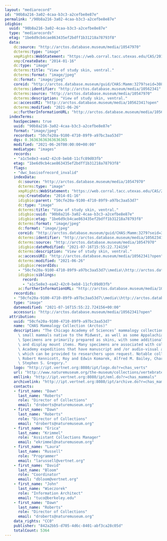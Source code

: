 ```yaml
---
layout: "mediarecord"
id: "90b8a216-3a02-4caa-b3c3-a2cefbe8e87e"
permalink: "/90b8a216-3a02-4caa-b3c3-a2cefbe8e87e"
idigbio:
  uuid: "90b8a216-3a02-4caa-b3c3-a2cefbe8e87e"
  type: "mediarecords"
  etag: "1be6d9cb4cae863435ef2bdff1b31218a78793f8"
  data:
    dc:source: "http://arctos.database.museum/media/10547970"
    dcterms:type: "image"
    xmpRights:WebStatement: "https://web.corral.tacc.utexas.edu/CAS/20161217-02/jpg/chas_mamm_3279.3.jpg"
    xmp:CreateDate: "2014-01-16"
    dc:type: "image"
    dcterms:title: "View of study skin, ventral."
    dcterms:format: "image/jpeg"
    dc:format: "image/jpeg"
    coreid: "http://arctos.database.museum/guid/CHAS:Mamm:3279?seid=3088323"
    dcterms:identifier: "http://arctos.database.museum/media/10562341"
    dcterms:source: "http://arctos.database.museum/media/10547970"
    dcterms:description: "View of study skin, ventral."
    ac:accessURI: "http://arctos.database.museum/media/10562341?open"
    dcterms:modified: "2021-06-26"
    ac:furtherInformationURL: "http://arctos.database.museum/media/10562341"
  indexTerms:
    hasSpecimen: true
    uuid: "90b8a216-3a02-4caa-b3c3-a2cefbe8e87e"
    format: "image/jpeg"
    recordset: "50cfe20a-9100-4710-89f9-a97bc3aa53d7"
    dqs: 0.36363636363636365
    modified: "2021-06-26T00:00:00+00:00"
    mediatype: "images"
    records:
    - "a1c5e8e3-ea42-42c0-beb8-11cfc89d03fb"
    etag: "1be6d9cb4cae863435ef2bdff1b31218a78793f8"
    flags:
    - "dwc_basisofrecord_invalid"
    indexData:
      dc:source: "http://arctos.database.museum/media/10547970"
      dcterms:type: "image"
      xmpRights:WebStatement: "https://web.corral.tacc.utexas.edu/CAS/20161217-02/jpg/chas_mamm_3279.3.jpg"
      xmp:CreateDate: "2014-01-16"
      idigbio:parent: "50cfe20a-9100-4710-89f9-a97bc3aa53d7"
      dc:type: "image"
      dcterms:title: "View of study skin, ventral."
      idigbio:uuid: "90b8a216-3a02-4caa-b3c3-a2cefbe8e87e"
      idigbio:etag: "1be6d9cb4cae863435ef2bdff1b31218a78793f8"
      dcterms:format: "image/jpeg"
      dc:format: "image/jpeg"
      coreid: "http://arctos.database.museum/guid/CHAS:Mamm:3279?seid=3088323"
      dcterms:identifier: "http://arctos.database.museum/media/10562341"
      dcterms:source: "http://arctos.database.museum/media/10547970"
      idigbio:dateModified: "2021-07-16T15:55:22.724156"
      dcterms:description: "View of study skin, ventral."
      ac:accessURI: "http://arctos.database.museum/media/10562341?open"
      dcterms:modified: "2021-06-26"
      idigbio:recordIds:
      - "50cfe20a-9100-4710-89f9-a97bc3aa53d7\\media\\http://arctos.database.museum/media/10562341"
      idigbio:siblings:
        record:
        - "a1c5e8e3-ea42-42c0-beb8-11cfc89d03fb"
      ac:furtherInformationURL: "http://arctos.database.museum/media/10562341"
    recordids:
    - "50cfe20a-9100-4710-89f9-a97bc3aa53d7\\media\\http://arctos.database.museum/media/10562341"
    type: "image"
    datemodified: "2021-07-16T15:55:22.724156+00:00"
    accessuri: "http://arctos.database.museum/media/10562341?open"
  attribution:
    uuid: "50cfe20a-9100-4710-89f9-a97bc3aa53d7"
    name: "CHAS Mammalogy Collection (Arctos)"
    description: "The Chicago Academy of Sciences’ mammalogy collection contains mostly\
      \ small mammals native to the Midwest, as well as some Appalachian species.\
      \ Specimens are primarily prepared as skins, with some additional osteological\
      \ and display mount items. Many specimens are associated with collectors or\
      \ Academy expeditions that have manuscript and /or audio-visual archival material,\
      \ which can be provided to researchers upon request. Notable collectors include\
      \ Robert Kennicott, Roy and Edwin Komarek, Alfred M. Bailey, Charles D. Brower,\
      \ Stephen S. Gregory."
    logo: "http://ipt.vertnet.org:8080/ipt/logo.do?r=chas_verts"
    url: "http://www.naturemuseum.org/the-museum/collections/vertebrates"
    emllink: "http://ipt.vertnet.org:8080/ipt/eml.do?r=chas_mammals"
    archivelink: "http://ipt.vertnet.org:8080/ipt/archive.do?r=chas_mammals"
    contacts:
    - first_name: "Dawn"
      last_name: "Roberts"
      role: "Director of Collections"
      email: "droberts@naturemuseum.org"
    - first_name: "Dawn"
      last_name: "Roberts"
      role: "Director of Collections"
      email: "droberts@naturemuseum.org"
    - first_name: "Erica"
      last_name: "Krimmel"
      role: "Assistant Collections Manager"
      email: "ekrimmel@naturemuseum.org"
    - first_name: "Laura"
      last_name: "Russell"
      role: "Programmer"
      email: "larussell@vertnet.org"
    - first_name: "David"
      last_name: "Bloom"
      role: "Coordinator"
      email: "dbloom@vertnet.org"
    - first_name: "John"
      last_name: "Wieczorek"
      role: "Information Architect"
      email: "tuco@berkeley.edu"
    - first_name: "Dawn"
      last_name: "Roberts"
      role: "Director of Collections"
      email: "droberts@naturemuseum.org"
    data_rights: "CC0"
    publisher: "842a2bb5-d705-4d6c-8401-abf3ca28c05d"
    totalCount: 5364
---
```

